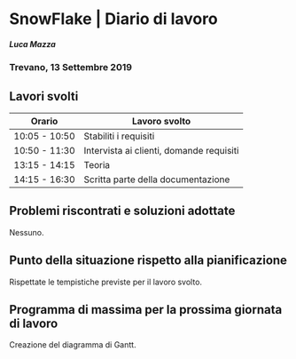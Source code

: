 # SnowFlake | Diario di lavoro
##### Luca Mazza
### Trevano, 13 Settembre 2019

## Lavori svolti


|Orario        |Lavoro svolto                 |
|--------------|------------------------------|
|10:05 - 10:50|Stabiliti i requisiti|
|10:50 - 11:30|Intervista ai clienti, domande requisiti|
|13:15 - 14:15|Teoria|
|14:15 - 16:30|Scritta parte della documentazione|


##  Problemi riscontrati e soluzioni adottate
Nessuno.

##  Punto della situazione rispetto alla pianificazione
Rispettate le tempistiche previste per il lavoro svolto.

## Programma di massima per la prossima giornata di lavoro
Creazione del diagramma di Gantt.